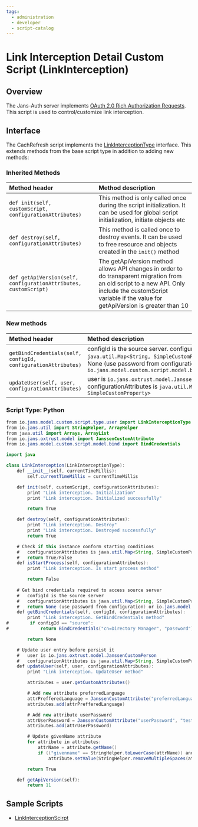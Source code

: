 ```yaml
---
tags:
  - administration
  - developer
  - script-catalog
---
```


# Link Interception Detail Custom Script (LinkInterception)

## Overview

The Jans-Auth server implements [OAuth 2.0 Rich Authorization Requests](https://datatracker.ietf.org/doc/html/rfc9396).
This script is used to control/customize link interception.



## Interface
The CachRefresh script implements the [LinkInterceptionType](https://github.com/JanssenProject/jans/blob/main/jans-core/script/src/main/java/io/jans/model/custom/script/type/user/LinkInterceptionType.java) interface. This extends methods from the base script type in addition to adding new methods:

### Inherited Methods
| Method header | Method description |
|:-----|:------|
| `def init(self, customScript, configurationAttributes)` | This method is only called once during the script initialization. It can be used for global script initialization, initiate objects etc |
| `def destroy(self, configurationAttributes)` | This method is called once to destroy events. It can be used to free resource and objects created in the `init()` method |
| `def getApiVersion(self, configurationAttributes, customScript)` | The getApiVersion method allows API changes in order to do transparent migration from an old script to a new API. Only include the customScript variable if the value for getApiVersion is greater than 10 |

### New methods
| Method header | Method description |
|:-----|:------|
|`getBindCredentials(self, configId, configurationAttributes)`| configId is the source server. configurationAttributes is `java.util.Map<String, SimpleCustomProperty>`. return None (use password from configuration) or `io.jans.model.custom.script.model.bind.BindCredentials` |
|`updateUser(self, user, configurationAttributes)`| user is `io.jans.oxtrust.model.JanssenCustomPerson`. configurationAttributes is `java.util.Map<String, SimpleCustomProperty>` |

### Script Type: Python

```java
from io.jans.model.custom.script.type.user import LinkInterceptionType
from io.jans.util import StringHelper, ArrayHelper
from java.util import Arrays, ArrayList
from io.jans.oxtrust.model import JanssenCustomAttribute
from io.jans.model.custom.script.model.bind import BindCredentials

import java

class LinkInterception(LinkInterceptionType):
    def __init__(self, currentTimeMillis):
        self.currentTimeMillis = currentTimeMillis

    def init(self, customScript, configurationAttributes):
        print "Link interception. Initialization"
        print "Link interception. Initialized successfully"

        return True   

    def destroy(self, configurationAttributes):
        print "Link interception. Destroy"
        print "Link interception. Destroyed successfully"
        return True

    # Check if this instance conform starting conditions 
    #   configurationAttributes is java.util.Map<String, SimpleCustomProperty>
    #   return True/False
    def isStartProcess(self, configurationAttributes):
        print "Link interception. Is start process method"

        return False
    
    # Get bind credentials required to access source server 
    #   configId is the source server
    #   configurationAttributes is java.util.Map<String, SimpleCustomProperty>
    #   return None (use password from configuration) or io.jans.model.custom.script.model.bind.BindCredentials
    def getBindCredentials(self, configId, configurationAttributes):
        print "Link interception. GetBindCredentials method"
#        if configId == "source":
#            return BindCredentials("cn=Directory Manager", "password")

        return None

    # Update user entry before persist it
    #   user is io.jans.oxtrust.model.JanssenCustomPerson
    #   configurationAttributes is java.util.Map<String, SimpleCustomProperty>
    def updateUser(self, user, configurationAttributes):
        print "Link interception. UpdateUser method"

        attributes = user.getCustomAttributes()

        # Add new attribute preferredLanguage
        attrPrefferedLanguage = JanssenCustomAttribute("preferredLanguage", "en-us")
        attributes.add(attrPrefferedLanguage)

        # Add new attribute userPassword
        attrUserPassword = JanssenCustomAttribute("userPassword", "test")
        attributes.add(attrUserPassword)

        # Update givenName attribute
        for attribute in attributes:
            attrName = attribute.getName()
            if (("givenname" == StringHelper.toLowerCase(attrName)) and StringHelper.isNotEmpty(attribute.getValue())):
                attribute.setValue(StringHelper.removeMultipleSpaces(attribute.getValue()) + " (updated)")

        return True

    def getApiVersion(self):
        return 11

```


## Sample Scripts
- [LinkInterceptionScirpt](../../../script-catalog/link_interception/sample-script/SampleScript.py)
